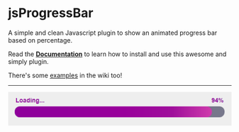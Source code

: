 # jsProgressBar
A simple and clean Javascript plugin to show an animated progress bar based on percentage.

Read the [**Documentation**](https://github.com/Calvin-2DWeb/jsProgressBar/wiki/documentation) to learn how to install and use this awesome and simply plugin.<br>

There's some [examples](https://github.com/Calvin-2DWeb/jsProgressBar/wiki/examples) in the wiki too!
<br>
***
![examples](https://github.com/Calvin-2DWeb/jsProgressBar/blob/main/JsProgressGauge/gauge3.PNG)
